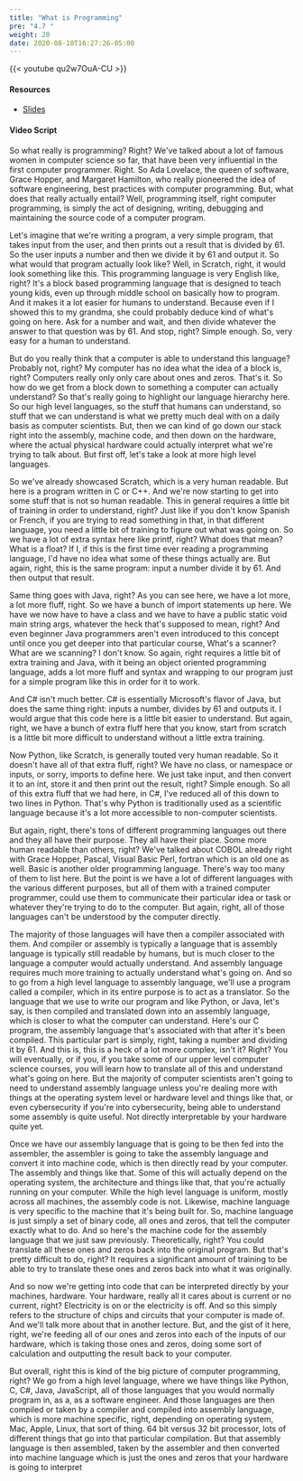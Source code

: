 ```yaml
---
title: "What is Programming"
pre: "4.7 "
weight: 20
date: 2020-08-10T16:27:26-05:00
---
```


{{< youtube qu2w7OuA-CU >}}

#### Resources

* [Slides](../slides/4-Programing.pdf)

#### Video Script

So what really is programming? Right? We've talked about a lot of famous women in computer science so far, that have been very influential in the first computer programmer. Right. So Ada Lovelace, the queen of software, Grace Hopper, and Margaret Hamilton, who really pioneered the idea of software engineering, best practices with computer programming. But, what does that really actually entail? Well, programming itself, right computer programming, is simply the act of designing, writing, debugging and maintaining the source code of a computer program. 

Let's imagine that we're writing a program, a very simple program, that takes input from the user, and then prints out a result that is divided by 61. So the user inputs a number and then we divide it by 61 and output it. So what would that program actually look like? Well, in Scratch, right, it would look something like this. This programming language is very English like, right? It's a block based programming language that is designed to teach young kids, even up through middle school on basically how to program. And it makes it a lot easier for humans to understand. Because even if I showed this to my grandma, she could probably deduce kind of what's going on here. Ask for a number and wait, and then divide whatever the answer to that question was by 61. And stop, right? Simple enough. So, very easy for a human to understand. 

But do you really think that a computer is able to understand this language? Probably not, right? My computer has no idea what the idea of a block is, right? Computers really only only care about ones and zeros. That's it. So how do we get from a block down to something a computer can actually understand? So that's really going to highlight our language hierarchy here. So our high level languages, so the stuff that humans can understand, so stuff that we can understand is what we pretty much deal with on a daily basis as computer scientists. But, then we can kind of go down our stack right into the assembly, machine code, and then down on the hardware, where the actual physical hardware could actually interpret what we're trying to talk about. But first off, let's take a look at more high level languages. 

So we've already showcased Scratch, which is a very human readable. But here is a program written in C or C++. And we're now starting to get into some stuff that is not so human readable. This in general requires a little bit of training in order to understand, right? Just like if you don't know Spanish or French, if you are trying to read something in that, in that different language, you need a little bit of training to figure out what was going on. So we have a lot of extra syntax here like printf, right? What does that mean? What is a float? If I, if this is the first time ever reading a programming language, I'd have no idea what some of these things actually are. But again, right, this is the same program: input a number divide it by 61. And then output that result. 

Same thing goes with Java, right? As you can see here, we have a lot more, a lot more fluff, right. So we have a bunch of import statements up here. We have we now have to have a class and we have to have a public static void main string args, whatever the heck that's supposed to mean, right? And even beginner Java programmers aren't even introduced to this concept until once you get deeper into that particular course, What's a scanner? What are we scanning? I don't know. So again, right requires a little bit of extra training and Java, with it being an object oriented programming language, adds a lot more fluff and syntax and wrapping to our program just for a simple program like this in order for it to work. 

And C# isn't much better. C# is essentially Microsoft's flavor of Java, but does the same thing right: inputs a number, divides by 61 and outputs it. I would argue that this code here is a little bit easier to understand. But again, right, we have a bunch of extra fluff here that you know, start from scratch is a little bit more difficult to understand without a little extra training. 

Now Python, like Scratch, is generally touted very human readable. So it doesn't have all of that extra fluff, right? We have no class, or namespace or inputs, or sorry, imports to define here. We just take input, and then convert it to an int, store it and then print out the result, right? Simple enough. So all of this extra fluff that we had here, in C#, I've reduced all of this down to two lines in Python. That's why Python is traditionally used as a scientific language because it's a lot more accessible to non-computer scientists. 

But again, right, there's tons of different programming languages out there and they all have their purpose. They all have their place. Some more human readable than others, right? We've talked about COBOL already right with Grace Hopper, Pascal, Visual Basic Perl, fortran which is an old one as well. Basic is another older programming language. There's way too many of them to list here. But the point is we have a lot of different languages with the various different purposes, but all of them with a trained computer programmer, could use them to communicate their particular idea or task or whatever they're trying to do to the computer. But again, right, all of those languages can't be understood by the computer directly. 

The majority of those languages will have then a compiler associated with them. And compiler or assembly is typically a language that is assembly language is typically still readable by humans, but is much closer to the language a computer would actually understand. And assembly language requires much more training to actually understand what's going on. And so to go from a high level language to assembly language, we'll use a program called a compiler, which in its entire purpose is to act as a translator. So the language that we use to write our program and like Python, or Java, let's say, is then compiled and translated down into an assembly language, which is closer to what the computer can understand. Here's our C program, the assembly language that's associated with that after it's been compiled. This particular part is simply, right, taking a number and dividing it by 61. And this is, this is a heck of a lot more complex, isn't it? Right? You will eventually, or if you, if you take some of our upper level computer science courses, you will learn how to translate all of this and understand what's going on here. But the majority of computer scientists aren't going to need to understand assembly language unless you're dealing more with things at the operating system level or hardware level and things like that, or even cybersecurity if you're into cybersecurity, being able to understand some assembly is quite useful. Not directly interpretable by your hardware quite yet. 

Once we have our assembly language that is going to be then fed into the assembler, the assembler is going to take the assembly language and convert it into machine code, which is then directly read by your computer. The assembly and things like that. Some of this will actually depend on the operating system, the architecture and things like that, that you're actually running on your computer. While the high level language is uniform, mostly across all machines, the assembly code is not. Likewise, machine language is very specific to the machine that it's being built for. So, machine language is just simply a set of binary code, all ones and zeros, that tell the computer exactly what to do. And so here's the machine code for the assembly language that we just saw previously. Theoretically, right? You could translate all these ones and zeros back into the original program. But that's pretty difficult to do, right? It requires a significant amount of training to be able to try to translate these ones and zeros back into what it was originally. 

And so now we're getting into code that can be interpreted directly by your machines, hardware. Your hardware, really all it cares about is current or no current, right? Electricity is on or the electricity is off. And so this simply refers to the structure of chips and circuits that your computer is made of. And we'll talk more about that in another lecture. But, and the gist of it here, right, we're feeding all of our ones and zeros into each of the inputs of our hardware, which is taking those ones and zeros, doing some sort of calculation and outputting the result back to your computer. 

But overall, right this is kind of the big picture of computer programming, right? We go from a high level language, where we have things like Python, C, C#, Java, JavaScript, all of those languages that you would normally program in, as a, as a software engineer. And those languages are then compiled or taken by a compiler and compiled into assembly language, which is more machine specific, right, depending on operating system, Mac, Apple, Linux, that sort of thing. 64 bit versus 32 bit processor, lots of different things that go into that particular compilation. But that assembly language is then assembled, taken by the assembler and then converted into machine language which is just the ones and zeros that your hardware is going to interpret 